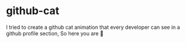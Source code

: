 # github-cat
I tried to create a github cat animation that every developer can see in a github profile section, So here you are 🤝
